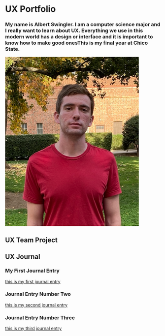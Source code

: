 # UX Portfolio

### My name is Albert Swingler. I am a computer science major and I really want to learn about UX. Everything we use in this modern world has a design or interface and it is important to know how to make good onesThis is my final year at Chico State. 

![picture of me](Screen%20Shot%202020-01-21%20at%205.22.32%20PM.png)

## UX Team Project


## UX Journal

### My First Journal Entry

[this is my first journal entry](https://usabilityengineering.github.io/uxportfolio-aswingler1/journal-01)


### Journal Entry Number Two

[this is my second journal entry](https://usabilityengineering.github.io/uxportfolio-aswingler1/journal-02)


### Journal Entry Number Three

[this is my third journal entry](https://usabilityengineering.github.io/uxportfolio-aswingler1/journal-04)
